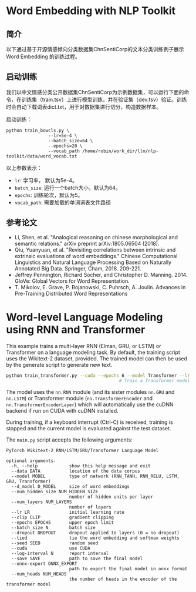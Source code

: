 # Word Embedding with NLP Toolkit

## 简介

以下通过基于开源情感倾向分类数据集ChnSentiCorp的文本分类训练例子展示 Word Embedding 的训练过程。

## 启动训练

我们以中文情感分类公开数据集ChnSentiCorp为示例数据集，可以运行下面的命令，在训练集（train.tsv）上进行模型训练，并在验证集（dev.tsv）验证。训练时会自动下载词表dict.txt，用于对数据集进行切分，构造数据样本。

启动训练：

```shell
python train_bowcls.py \
                --lr=5e-4 \
                --batch_size=64 \
                --epochs=20 \
                --vocab_path /home/robin/work_dir/llm/nlp-toolkit/data/word_vocab.txt

```

以上参数表示：

- `lr`: 学习率， 默认为5e-4。
- `batch_size`: 运行一个batch大小，默认为64。
- `epochs`: 训练轮次，默认为5。
- `vocab_path`: 需要加载的单词词表文件路径

## 参考论文

- Li, Shen, et al. "Analogical reasoning on chinese morphological and semantic relations." arXiv preprint arXiv:1805.06504 (2018).
- Qiu, Yuanyuan, et al. "Revisiting correlations between intrinsic and extrinsic evaluations of word embeddings." Chinese Computational Linguistics and Natural Language Processing Based on Naturally Annotated Big Data. Springer, Cham, 2018. 209-221.
- Jeffrey Pennington, Richard Socher, and Christopher D. Manning. 2014. GloVe: Global Vectors for Word Representation.
- T. Mikolov, E. Grave, P. Bojanowski, C. Puhrsch, A. Joulin. Advances in Pre-Training Distributed Word Representations

# Word-level Language Modeling using RNN and Transformer

This example trains a multi-layer RNN (Elman, GRU, or LSTM) or Transformer on a language modeling task. By default, the training script uses the Wikitext-2 dataset, provided.
The trained model can then be used by the generate script to generate new text.

```bash
python train_transformer.py --cuda --epochs 6 --model Transformer --lr 5
                                           # Train a Transformer model on Wikitext-2 with CUDA.
```

The model uses the `nn.RNN` module (and its sister modules `nn.GRU` and `nn.LSTM`) or Transformer module (`nn.TransformerEncoder` and `nn.TransformerEncoderLayer`) which will automatically use the cuDNN backend if run on CUDA with cuDNN installed.

During training, if a keyboard interrupt (Ctrl-C) is received, training is stopped and the current model is evaluated against the test dataset.

The `main.py` script accepts the following arguments:

```shell
PyTorch Wikitext-2 RNN/LSTM/GRU/Transformer Language Model

optional arguments:
  -h, --help            show this help message and exit
  --data DATA           location of the data corpus
  --model MODEL         type of network (RNN_TANH, RNN_RELU, LSTM, GRU, Transformer)
  --d_model D_MODEL     size of word embeddings
  --num_hidden_size NUM_HIDDEN_SIZE
                        number of hidden units per layer
  --num_layers NUM_LAYERS
                        number of layers
  --lr LR               initial learning rate
  --clip CLIP           gradient clipping
  --epochs EPOCHS       upper epoch limit
  --batch_size N        batch size
  --dropout DROPOUT     dropout applied to layers (0 = no dropout)
  --tied                tie the word embedding and softmax weights
  --seed SEED           random seed
  --cuda                use CUDA
  --log-interval N      report interval
  --save SAVE           path to save the final model
  --onnx-export ONNX_EXPORT
                        path to export the final model in onnx format
  --num_heads NUM_HEADS
                        the number of heads in the encoder of the transformer model
```
